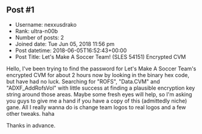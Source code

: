 ## Post #1
- Username: nexxusdrako
- Rank: ultra-n00b
- Number of posts: 2
- Joined date: Tue Jun 05, 2018 11:56 pm
- Post datetime: 2018-06-05T16:52:43+00:00
- Post Title: Let's Make A Soccer Team! (SLES 54151) Encrypted CVM

Hello, I've been trying to find the password for Let's Make A Soccer Team's encrypted CVM for about 2 hours now by looking in the binary hex code, but have had no luck. Searching for "ROFS", "Data.CVM" and "ADXF_AddRofsVol" with little success at finding a plausible encryption key string around those areas. Maybe some fresh eyes will help, so I'm asking you guys to give me a hand if you have a copy of this (admittedly niche) gane. All I really wanna do is change team logos to real logos and a few other tweaks. haha

Thanks in advance.
